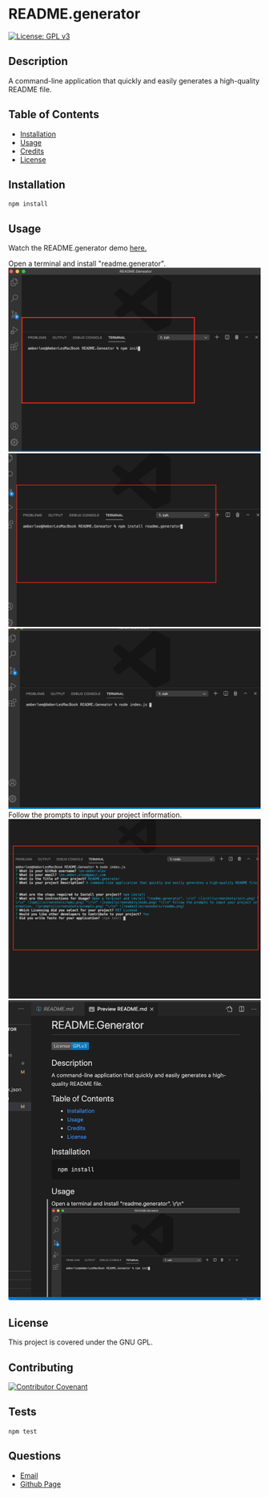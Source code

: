 
# README.generator

[![License: GPL v3](https://img.shields.io/badge/License-GPLv3-blue.svg)](https://www.gnu.org/licenses/gpl-3.0)
      
     
## Description

A command-line application that quickly and easily generates a high-quality README file.

## Table of Contents
 
* [Installation](#installation)
* [Usage](#usage)
* [Credits](#credits)
* [License](#license)
 
## Installation
```
npm install
``` 

## Usage
Watch the README.generator demo [here.](https://vimeo.com/475283514/7fb19a9a52)  

Open a terminal and install "readme.generator". ![init](screenshots/init.png) ![npmi](screenshots/npmi.png) ![node](screenshots/node.png) Follow the prompts to input your project information. ![prompts](screenshots/prompts.png) ![readme](screenshots/readme.png)  

## License
This project is covered under the GNU GPL.
 
## Contributing
[![Contributor Covenant](https://img.shields.io/badge/Contributor%20Covenant-v2.0%20adopted-ff69b4.svg)](code_of_conduct.md) 


## Tests
```
npm test
``` 

## Questions
- [Email](lee.amber.alex@gmail.com)
- [Github Page](https://github.com/lee-amber-alex)
 
